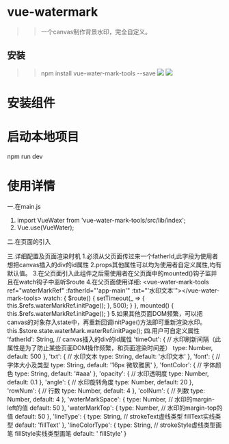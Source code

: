 # vue-watermark

>>一个canvas制作背景水印，完全自定义。

## 安装
>>npm install vue-water-mark-tools --save
![](https://wuhaoran0409.github.io/waterMark/1.png)
![](https://wuhaoran0409.github.io/waterMark/2.png)
# 安装组件


# 启动本地项目
npm run dev


# 使用详情
一.在main.js
1. import VueWater from 'vue-water-mark-tools/src/lib/index';
2. Vue.use(VueWater);

二.在页面的引入
<div id="fatherid">
  <vue-water-mark-tools ref="waterMarkRef" :fatherId="'app-main'" :txt="'水印文本'"></vue-water-mark-tools>
</div>


三.详细配置及页面渲染时机
1.必须从父页面传过来一个fatherId,此字段为使用者想把canvas插入的div的id属性
2.props其他属性可以均为使用者自定义属性,均有默认值。
3.在父页面引入此组件之后需使用者在父页面中的mounted()钩子监并且在watch钩子中监听$route
4.在父页面使用详细:
<vue-water-mark-tools ref="waterMarkRef" :fatherId="'app-main'" :txt="'水印文本'"></vue-water-mark-tools>
  watch: {
    $route() {
      setTimeout(_ => {
        this.$refs.waterMarkRef.initPage();
      }, 500);
    }
  },
  mounted() {
    this.$refs.waterMarkRef.initPage();
  }
5.如果其他页面DOM频繁，可以把canvas的对象存入state中，再重新回调initPage()方法即可重新渲染水印。
this.$store.state.waterMark.waterRef.initPage();
四.用户可自定义属性
'fatherId': String, // canvas插入的div的id属性
'timeOut': { // 水印刷新间隔（此属性是为了防止某些页面DOM操作频繁，和页面渲染时间差）
  type: Number,
  default: 500
},
'txt': { // 水印文本
  type: String,
  default: '水印文本'
},
'font': { // 字体大小及类型
  type: String,
  default: '16px 微软雅黑'
},
'fontColor': { // 字体颜色
  type: String,
  default: '#aaa'
},
'opacity': { // 水印透明度
  type: Number,
  default: 0.1
},
'angle': { // 水印旋转角度
  type: Number,
  default: 20
},
'rowNum': { // 行数
  type: Number,
  default: 4
},
'colNum': { // 列数
  type: Number,
  default: 4
},
'waterMarkSpace': {
  type: Number, // 水印的margin-left的值
  default: 50
},
'waterMarkTop': {
  type: Number, // 水印的margin-top的值
  default: 50
},
'lineType': {
  type: String, //  strokeText虚线类型  fillText实线类型
  default: 'fillText'
},
'lineColorType': {
  type: String, //  strokeStyle虚线类型画笔  fillStyle实线类型画笔
  default: ' fillStyle'
}
